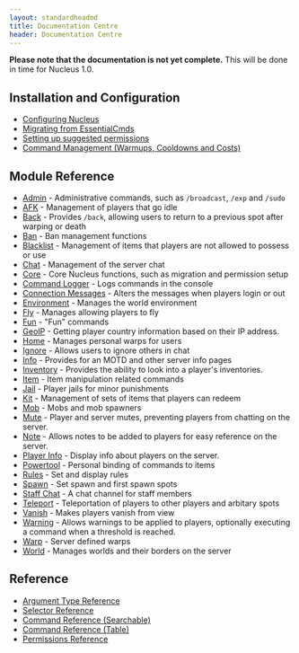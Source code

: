 ```yaml
---
layout: standardheadmd
title: Documentation Centre
header: Documentation Centre
---
```


**Please note that the documentation is not yet complete.** This will be done in time for Nucleus 1.0.

## Installation and Configuration

* [Configuring Nucleus](configuration/)
* [Migrating from EssentialCmds](configuration/migration.html)
* [Setting up suggested permissions](configuration/permissions.html)
* [Command Management (Warmups, Cooldowns and Costs)](configuration/commands.html)

## Module Reference

* [Admin](modules/admin.html) - Administrative commands, such as `/broadcast`, `/exp` and `/sudo`
* [AFK](modules/afk.html) - Management of players that go idle
* [Back](modules/back.html) - Provides `/back`, allowing users to return to a previous spot after warping or death
* [Ban](modules/ban.html) - Ban management functions
* [Blacklist](modules/blacklist.html) - Management of items that players are not allowed to possess or use
* [Chat](modules/chat.html) - Management of the server chat
* [Core](modules/core.html) - Core Nucleus functions, such as migration and permission setup
* [Command Logger](modules/commandlogger.html) - Logs commands in the console
* [Connection Messages](modules/connectionmessages.html) - Alters the messages when players login or out
* [Environment](modules/environment.html) - Manages the world environment
* [Fly](modules/fly.html) - Manages allowing players to fly
* [Fun](modules/fun.html) - "Fun" commands
* [GeoIP](modules/geo-ip.html) - Getting player country information based on their IP address.
* [Home](modules/home.html) - Manages personal warps for users
* [Ignore](modules/ignore.html) - Allows users to ignore others in chat
* [Info](modules/info.html) - Provides for an MOTD and other server info pages
* [Inventory](modules/inventory.html) - Provides the ability to look into a player's inventories.
* [Item](modules/item.html) - Item manipulation related commands
* [Jail](modules/jail.html) - Player jails for minor punishments
* [Kit](modules/kit.html) - Management of sets of items that players can redeem
* [Mob](modules/mob.html) - Mobs and mob spawners
* [Mute](modules/mute.html) - Player and server mutes, preventing players from chatting on the server.
* [Note](modules/note.html) - Allows notes to be added to players for easy reference on the server.
* [Player Info](modules/playerinfo.html) - Display info about players on the server.
* [Powertool](modules/powertool.html) - Personal binding of commands to items
* [Rules](modules/rules.html) - Set and display rules
* [Spawn](modules/spawn.html) - Set spawn and first spawn spots
* [Staff Chat](modules/staff-chat.html) - A chat channel for staff members
* [Teleport](modules/teleport.html) - Teleportation of players to other players and arbitary spots
* [Vanish](modules/vanish.html) - Makes players vanish from view
* [Warning](modules/warning.html) - Allows warnings to be applied to players, optionally executing a command when a threshold is reached.
* [Warp](modules/warp.html) - Server defined warps
* [World](modules/world.html) - Manages worlds and their borders on the server

## Reference

* [Argument Type Reference](arguments.html)
* [Selector Reference](selectors.html)
* [Command Reference (Searchable)](commands2.html)
* [Command Reference (Table)](commands.html)
* [Permissions Reference](permissions.html)
